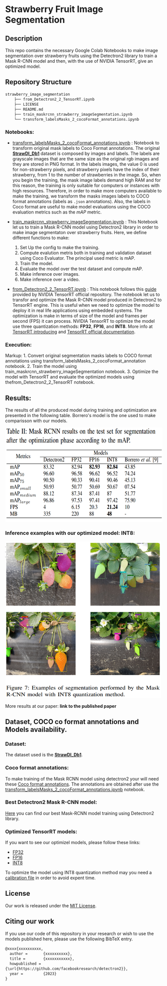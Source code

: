 # Strawberry Fruit Image Segmentation

## Description

This repo contains the necessary Google Colab Notebooks to make image segmentation over strawberry fruits using the Detectron2 library to train a Mask R-CNN model and then, with the use of NVIDIA TensorRT, give an optimized model.

## Repository Structure

```
strawberry_image_segmentation
    ├── from_Detectron2_2_TensorRT.ipynb
    ├── LICENSE
    ├── README.md
    ├── train_maskrcnn_strawberry_imageSegmentation.ipynb
    └── transform_labelsMasks_2_cocoFormat_annotations.ipynb
```

### Notebooks:

- [transform_labelsMasks_2_cocoFormat_annotations.ipynb](./transform_labelsMasks_2_cocoFormat_annotations.ipynb) : Notebook to transform original mask labels to Coco Format annotations. The original **[StrawDI_Db1](https://strawdi.github.io/)** dataset is composed by images and labels. The labels are grayscale images that are the same size as the original rgb images and they are stored in PNG format. In the labels images, the value 0 is used for non-strawberry pixels, and strawberry pixels have the index of their strawberry, from 1 to the number of strawberries in the image. So, when you begin the training, the mask image labels demand high RAM and for this reason, the training is only suitable for computers or instances with high resources. Therefore, in order to make more computers available to make the training, we transform the masks images labels to COCO format annotations (labels as `.json` annotations). Also, the labels in Coco format are useful to make model evaluations using the COCO evaluation metrics such as the *mAP* metric.

- [train_maskrcnn_strawberry_imageSegmentation.ipynb](train_maskrcnn_strawberry_imageSegmentation.ipynb) : This Notebook let us to train a Mask R-CNN model using Detectron2 library in order to make image segmentaton over strawberry fruits. Here, we define different functions to make:

    1. Set Up the config to make the training.
    2. Compute evalution metris both in training and validation dataset using Coco Evaluator. The principal used metric is mAP.
    3. Train the model.
    4. Evaluate the model over the test dataset and compute mAP.
    5. Make inference over images.
    6. Make inference over a video.

- [from_Detectron2_2_TensorRT.ipynb](from_Detectron2_2_TensorRT.ipynb) : This notebook follows this [guide](https://github.com/NVIDIA/TensorRT/tree/main/samples/python/detectron2) provided by NVIDIA TensorRT official repository. The notebook let us to transfor and optimize the Mask R-CNN model produced in Detectron2 to TensorRT engine. This is useful when we need to optimize the model to deploy it in real life applications using embedded systems. The optimization is make in terms of size of the model and frames per second (FPS) it can process. NVIDIA TensorRT to optimize the model use three quantization methods: **FP32**, **FP16**, and **INT8**. More info at [TensorRT introducing](https://developer.nvidia.com/tensorrt) and [TensorRT official documentation](https://docs.nvidia.com/deeplearning/tensorrt/developer-guide/index.html#quantization). 

### Execution:
Markup: 1. Convert original segmentation masks labels to COCO format annotations using transform_labelsMasks_2_cocoFormat_annotation notebook.
        2. Train the model using train_maskrcnn_strawberry_imageSegmentation notebook.
        3. Optimize the model with TensorRT and evaluate the optimized models using thefrom_Detectron2_2_TensorRT notebook.


## Results:

The results of all the produced model during training and optimization are presented in the following table. Borrero's model is the one used to make comparisson with our models. 

<img src="./images/optimization_results.png"  width="600" height="300" alt="optimization_results">

### Inference examples with our optimized model: **INT8**:

<img src="./images/int8_infer.png"  width="500" height="500" alt="optimization_results">

More results at our paper: **link to the published paper**

## Dataset, COCO co format annotations and Models availability.

### Dataset:

The dataset used is the **[StrawDI_Db1](https://strawdi.github.io/)**. 

### Coco format annotations:

To make training of the Mask RCNN model using detectron2 your will need these [Coco format annotations](https://drive.google.com/drive/folders/1l1Q99A0Lu-hN9U2uUQ7-RQy7IJi0HJyj?usp=share_link). The annotations are obtained after use the [transform_labelsMasks_2_cocoFormat_annotations.ipynb](./transform_labelsMasks_2_cocoFormat_annotations.ipynb) notebook.

### Best Detectron2 Mask R-CNN model: 

[Here](https://drive.google.com/file/d/19yoDwcyfOJ7GGa_2WAypm7dsFxsMQKjN/view) you can find our best Mask-RCNN model training using Detectron2 library.

### Optimized TensorRT models:

If you want to see our optimizel models, please follow these links: 
- [FP32](https://drive.google.com/file/d/1bGCfdBADVvIU7IRd-Hjl9I0aNircov2i/view?usp=share_link)
- [FP16](https://drive.google.com/file/d/1vm3iuh8vLTqK1ODE2nKUykP4psR0lbyy/view?usp=share_link)
- [INT8](https://drive.google.com/file/d/16_U2-0ZsVCh_wtC5_RABC0xisNvK2R7-/view?usp=share_link)

To optimize the model using INT8 quantization method may you need a [calibration file](https://drive.google.com/file/d/1V4cW_WidK5XNcysnmIZZXK9ZjcMnHfpi/view) in order to avoid expent time.

## License

Our work is released under the [MIT License](./LICENSE).

## Citing our work

If you use our code of this repository in your research or wish to use the models published here, please use the following BibTeX entry.

```
@xxxx{xxxxxxxxxx,
  author =       {xxxxxxxxxx},
  title =        {xxxxxxxxxxx},
  howpublished = {\url{https://github.com/facebookresearch/detectron2}},
  year =         {2023}
}

```
